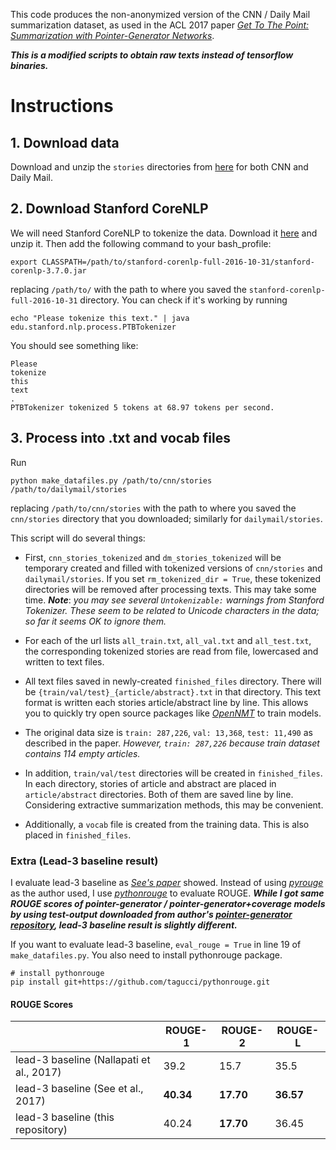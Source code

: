This code produces the non-anonymized version of the CNN / Daily Mail summarization dataset, as used in the ACL 2017 paper *[Get To The Point: Summarization with Pointer-Generator Networks](https://arxiv.org/pdf/1704.04368.pdf)*.

***This is a modified scripts to obtain raw texts instead of tensorflow binaries.***

# Instructions

## 1. Download data
Download and unzip the `stories` directories from [here](http://cs.nyu.edu/~kcho/DMQA/) for both CNN and Daily Mail.

## 2. Download Stanford CoreNLP
We will need Stanford CoreNLP to tokenize the data. Download it [here](https://stanfordnlp.github.io/CoreNLP/) and unzip it. Then add the following command to your bash_profile:
```
export CLASSPATH=/path/to/stanford-corenlp-full-2016-10-31/stanford-corenlp-3.7.0.jar
```
replacing `/path/to/` with the path to where you saved the `stanford-corenlp-full-2016-10-31` directory. You can check if it's working by running
```
echo "Please tokenize this text." | java edu.stanford.nlp.process.PTBTokenizer
```
You should see something like:
```
Please
tokenize
this
text
.
PTBTokenizer tokenized 5 tokens at 68.97 tokens per second.
```

## 3. Process into .txt and vocab files
Run
```
python make_datafiles.py /path/to/cnn/stories /path/to/dailymail/stories
```
replacing `/path/to/cnn/stories` with the path to where you saved the `cnn/stories` directory that you downloaded; similarly for `dailymail/stories`.

This script will do several things:
- First, `cnn_stories_tokenized` and `dm_stories_tokenized` will be temporary created and filled with tokenized versions of `cnn/stories` and `dailymail/stories`. If you set `rm_tokenized_dir = True`, these tokenized directories will be removed after processing texts. This may take some time. ***Note***: *you may see several `Untokenizable:` warnings from Stanford Tokenizer. These seem to be related to Unicode characters in the data; so far it seems OK to ignore them.*

- For each of the url lists `all_train.txt`, `all_val.txt` and `all_test.txt`, the corresponding tokenized stories are read from file, lowercased and written to text files.

- All text files  saved in newly-created `finished_files` directory. There will be `{train/val/test}_{article/abstract}.txt` in that directory. This text format is written each stories article/abstract line by line. This allows you to quickly try open source packages like *[OpenNMT](http://opennmt.net/)* to train models.

- The original data size is `train: 287,226`, `val: 13,368`, `test: 11,490` as described in the paper. *However, `train: 287,226` because train dataset contains 114 empty articles.*

- In addition, `train/val/test` directories will be created in `finished_files`. In each directory, stories of article and abstract are placed in `article/abstract` directories. Both of them are saved line by line. Considering extractive summarization methods, this may be convenient.

- Additionally, a `vocab` file is created from the training data. This is also placed in `finished_files`.

### Extra (Lead-3 baseline result)

I evaluate lead-3 baseline as *[See's paper](https://arxiv.org/pdf/1704.04368.pdf)* showed.
Instead of using *[pyrouge](https://pypi.python.org/pypi/pyrouge/0.1.3)* as the author used, I use *[pythonrouge](https://github.com/tagucci/pythonrouge)* to evaluate ROUGE.
***While I got same ROUGE scores of pointer-generator / pointer-generator+coverage models by using test-output downloaded from author's *[pointer-generator repository]( https://github.com/abisee/pointer-generator)*, lead-3 baseline result is slightly different.***

If you want to evaluate lead-3 baseline, `eval_rouge = True` in line 19 of `make_datafiles.py`. You also need to install pythonrouge package.
```
# install pythonrouge
pip install git+https://github.com/tagucci/pythonrouge.git
```

#### ROUGE Scores


|                                          | ROUGE-1   | ROUGE-2   | ROUGE-L   |
|------------------------------------------|-----------|-----------|-----------|
| lead-3 baseline (Nallapati et al., 2017) | 39.2      | 15.7      | 35.5      |
| lead-3 baseline (See et al., 2017)       | **40.34** | **17.70** | **36.57** |
| lead-3 baseline (this repository)        | 40.24     | **17.70** | 36.45     |
